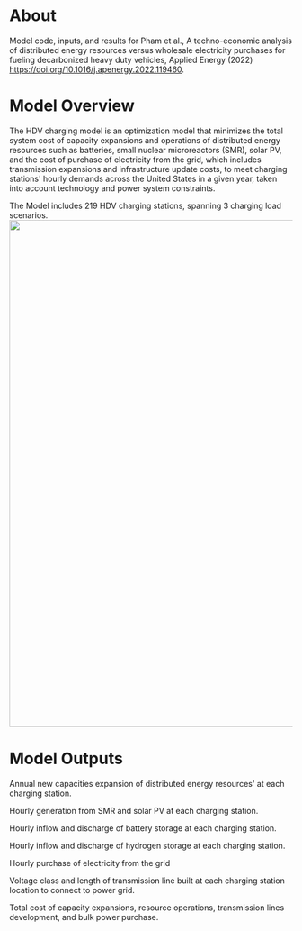 # About
Model code, inputs, and results for Pham et al., A techno-economic analysis of distributed energy resources versus wholesale electricity purchases for fueling decarbonized heavy duty vehicles, Applied Energy (2022) https://doi.org/10.1016/j.apenergy.2022.119460.

# Model Overview
The HDV charging model is an optimization model that minimizes the total system cost of capacity expansions and operations of distributed energy resources such as batteries, small nuclear microreactors (SMR), solar PV, and the cost of purchase of electricity from the grid, which includes transmission expansions and infrastructure update costs, to meet charging stations' hourly demands across the United States in a given year, taken into account technology and power system constraints.

The Model includes 219 HDV charging stations, spanning 3 charging load scenarios. <img src="https://user-images.githubusercontent.com/56058936/145284422-21fad33f-1dc1-480a-8016-cd1a44406763.png" width="900">

# Model Outputs
Annual new capacities expansion of distributed energy resources' at each charging station.

Hourly generation from SMR and solar PV at each charging station.

Hourly inflow and discharge of battery storage at each charging station.

Hourly inflow and discharge of hydrogen storage at each charging station.

Hourly purchase of electricity from the grid

Voltage class and length of transmission line built at each charging station location to connect to power grid.

Total cost of capacity expansions, resource operations, transmission lines development, and bulk power purchase.
